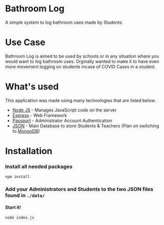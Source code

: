 # Bathroom Log
A simple system to log bathroom uses made by Students.  
# Use Case  
Bathroom Log is aimed to be used by schools or in any situation where you would want to log bathroom uses. Orginally wanted to make it to have even more movement logging on students incase of COVID Cases in a student.  
# What's used
This application was made using many technologies that are listed below.
- [Node JS](http://nodejs.org/) - Manages JavaScript code on the server
- [Express](https://expressjs.com/) - Web Framework
- [Passport](http://www.passportjs.org/) - Administrator Account Authentication
- [JSON](https://www.json.org/) - Main Database to store Students & Teachers (Plan on switching to [MongoDB](https://www.mongodb.com/))
# Installation
### Install all needed packages  
```
npm install
```  
### Add your Administrators and Students to the two JSON files found in ``./data/``  
#### Start it!  
```
node index.js
```
